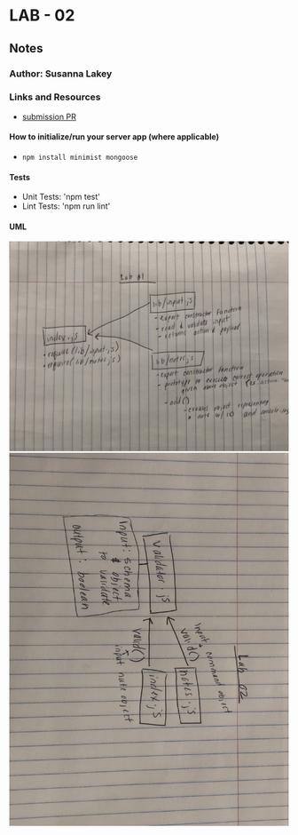 # LAB - 02

## Notes

### Author: Susanna Lakey

### Links and Resources
* [submission PR](https://github.com/susannalakey-401-advanced-javascript/notes/pull/1)




#### How to initialize/run your server app (where applicable)
* `npm install minimist mongoose `

  
#### Tests
* Unit Tests: 'npm test'
* Lint Tests: 'npm run lint'

#### UML
![Lab 01 UML Diagram](./Lab-01-UML.jpg)
![Lab 02 UML Diagram](./Lab-02-UML.jpg)